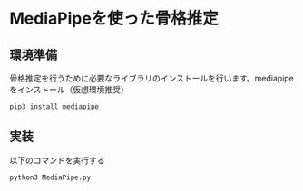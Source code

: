 # MediaPipeを使った骨格推定
## 環境準備
骨格推定を行うために必要なライブラリのインストールを行います。mediapipeをインストール（仮想環境推奨）
```ruby:コマンド
pip3 install mediapipe
```
## 実装
以下のコマンドを実行する
```ruby:コマンド
python3 MediaPipe.py
```
